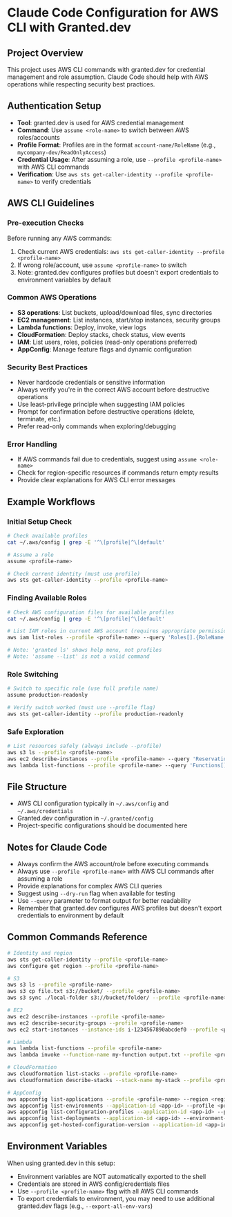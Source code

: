 # Claude Code Configuration for AWS CLI with Granted.dev

## Project Overview
This project uses AWS CLI commands with granted.dev for credential management and role assumption. Claude Code should help with AWS operations while respecting security best practices.

## Authentication Setup
- **Tool**: granted.dev is used for AWS credential management
- **Command**: Use `assume <role-name>` to switch between AWS roles/accounts
- **Profile Format**: Profiles are in the format `account-name/RoleName` (e.g., `mycompany-dev/ReadOnlyAccess`)
- **Credential Usage**: After assuming a role, use `--profile <profile-name>` with AWS CLI commands
- **Verification**: Use `aws sts get-caller-identity --profile <profile-name>` to verify credentials

## AWS CLI Guidelines

### Pre-execution Checks
Before running any AWS commands:
1. Check current AWS credentials: `aws sts get-caller-identity --profile <profile-name>`
2. If wrong role/account, use `assume <profile-name>` to switch
3. Note: granted.dev configures profiles but doesn't export credentials to environment variables by default

### Common AWS Operations
- **S3 operations**: List buckets, upload/download files, sync directories
- **EC2 management**: List instances, start/stop instances, security groups
- **Lambda functions**: Deploy, invoke, view logs
- **CloudFormation**: Deploy stacks, check status, view events
- **IAM**: List users, roles, policies (read-only operations preferred)
- **AppConfig**: Manage feature flags and dynamic configuration

### Security Best Practices
- Never hardcode credentials or sensitive information
- Always verify you're in the correct AWS account before destructive operations
- Use least-privilege principle when suggesting IAM policies
- Prompt for confirmation before destructive operations (delete, terminate, etc.)
- Prefer read-only commands when exploring/debugging

### Error Handling
- If AWS commands fail due to credentials, suggest using `assume <role-name>`
- Check for region-specific resources if commands return empty results
- Provide clear explanations for AWS CLI error messages

## Example Workflows

### Initial Setup Check
```bash
# Check available profiles
cat ~/.aws/config | grep -E '^\[profile|^\[default'

# Assume a role
assume <profile-name>

# Check current identity (must use profile)
aws sts get-caller-identity --profile <profile-name>
```

### Finding Available Roles
```bash
# Check AWS configuration files for available profiles
cat ~/.aws/config | grep -E '^\[profile|^\[default'

# List IAM roles in current AWS account (requires appropriate permissions)
aws iam list-roles --profile <profile-name> --query 'Roles[].{RoleName:RoleName,Arn:Arn}'

# Note: 'granted ls' shows help menu, not profiles
# Note: 'assume --list' is not a valid command
```

### Role Switching
```bash
# Switch to specific role (use full profile name)
assume production-readonly

# Verify switch worked (must use --profile flag)
aws sts get-caller-identity --profile production-readonly
```

### Safe Exploration
```bash
# List resources safely (always include --profile)
aws s3 ls --profile <profile-name>
aws ec2 describe-instances --profile <profile-name> --query 'Reservations[].Instances[].{ID:InstanceId,State:State.Name,Type:InstanceType}'
aws lambda list-functions --profile <profile-name> --query 'Functions[].{Name:FunctionName,Runtime:Runtime}'
```

## File Structure
- AWS CLI configuration typically in `~/.aws/config` and `~/.aws/credentials`
- Granted.dev configuration in `~/.granted/config`
- Project-specific configurations should be documented here

## Notes for Claude Code
- Always confirm the AWS account/role before executing commands
- Always use `--profile <profile-name>` with AWS CLI commands after assuming a role
- Provide explanations for complex AWS CLI queries
- Suggest using `--dry-run` flag when available for testing
- Use `--query` parameter to format output for better readability
- Remember that granted.dev configures AWS profiles but doesn't export credentials to environment by default

## Common Commands Reference
```bash
# Identity and region
aws sts get-caller-identity --profile <profile-name>
aws configure get region --profile <profile-name>

# S3
aws s3 ls --profile <profile-name>
aws s3 cp file.txt s3://bucket/ --profile <profile-name>
aws s3 sync ./local-folder s3://bucket/folder/ --profile <profile-name>

# EC2
aws ec2 describe-instances --profile <profile-name>
aws ec2 describe-security-groups --profile <profile-name>
aws ec2 start-instances --instance-ids i-1234567890abcdef0 --profile <profile-name>

# Lambda
aws lambda list-functions --profile <profile-name>
aws lambda invoke --function-name my-function output.txt --profile <profile-name>

# CloudFormation
aws cloudformation list-stacks --profile <profile-name>
aws cloudformation describe-stacks --stack-name my-stack --profile <profile-name>

# AppConfig
aws appconfig list-applications --profile <profile-name> --region <region>
aws appconfig list-environments --application-id <app-id> --profile <profile-name> --region <region>
aws appconfig list-configuration-profiles --application-id <app-id> --profile <profile-name> --region <region>
aws appconfig list-deployments --application-id <app-id> --environment-id <env-id> --profile <profile-name> --region <region>
aws appconfig get-hosted-configuration-version --application-id <app-id> --configuration-profile-id <profile-id> --version-number <version> --profile <profile-name> --region <region> output.json
```

## Environment Variables
When using granted.dev in this setup:
- Environment variables are NOT automatically exported to the shell
- Credentials are stored in AWS config/credentials files
- Use `--profile <profile-name>` flag with all AWS CLI commands
- To export credentials to environment, you may need to use additional granted.dev flags (e.g., `--export-all-env-vars`)